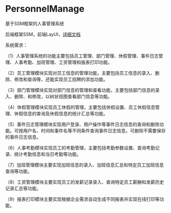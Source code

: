# PersonnelManage
基于SSM框架的人事管理系统

后端框架SSM，前端LayUI，[详细文档](./人事管理系统.md)

系统需求：

  （1）人事管理系统的功能主要包括员工管理、部门管理、休假管理、事件日志管理、人事考勤、加班管理、工资管理和报表打印功能。

  （2）员工管理模块实现对员工信息的管理功能，主要包括员工信息的录入、删除、修改和查询等，还能实现员工招聘的添加功能。

  （3）部门管理模块实现对部门信息的管理和查看功能，主要包括部门信息的录入、删除、和修改，以树状视图查看部门信息等功能。

  （4）休假管理模块实现员工休假的管理，主要包括休假设置、员工休假信息管理、休假信息的查询及休假信息的统计汇总等功能。

  （5）事件日志管理模块实现用户登录、用户操作等事件日志信息的查询和删除功能。可按用户名、时间和事件名等不同条件查询事件日志信息。可删除不需要保存的事件日志信息。

  （6）人事考勤模块实现员工的考勤管理，主要包括考勤参数设置、查询考勤记录、统计考勤信息和当日考勤等功能。

  （7）加班管理模块主要实现加班信息的录入、加班信息汇总和特定员工加班信息查询等功能。

  （8）工资管理模块主要实现员工的发薪记录录入、查询特定员工薪酬和发薪历史记录汇总等功能。

  （9）报表打印模块主要实现根据企业需求自动生成不同报表并实现在线打印等功能。
